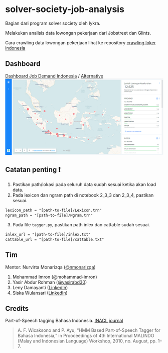 # solver-society-job-analysis
Bagian dari program solver society oleh Iykra.

Melakukan analisis data lowongan pekerjaan dari Jobstreet dan Glints.

Cara crawling data lowongan pekerjaan lihat ke repository [crawling loker indonesia](https://github.com/yasirabd/crawling-loker-indonesia)

## Dashboard
[Dashboard Job Demand Indonesia](https://lalaucrit.carto.com/builder/0449b476-c30c-4327-b126-0650dd8c5260/embed) / [Alternative](https://yasirabd.carto.com/builder/bfc3f688-9553-43a1-ae85-5dc0115dc822/embed)
![dashboard](https://github.com/yasirabd/solver-society-job-analysis/blob/main/carto_job_demand.PNG "Dashboard Job Demand Indonesia")

## Catatan penting :exclamation:
1. Pastikan path/lokasi pada seluruh data sudah sesuai ketika akan load data.
2. Pada lexicon dan ngram path di notebook 2_3_3 dan 2_3_4, pastikan sesuai.
```
lexicon_path = "[path-to-file]/Lexicon.trn"
ngram_path = "[path-to-file]/Ngram.trn"
```
3. Pada file <code>tagger.py</code>, pastikan path inlex dan cattable sudah sesuai.
```
inlex_url = "[path-to-file]/inlex.txt"
cattable_url = "[path-to-file]/cattable.txt"                
```

## Tim
Mentor: Nurvirta Monarizqa ([@nmonarizqa](https://twitter.com/nmonarizqa))
1. Mohammad Imron (@mohammad-imron)
2. Yasir Abdur Rohman ([@yasirabd30](https://twitter.com/yasirabd30))
3. Leny Damayanti ([LinkedIn](https://www.linkedin.com/in/leny-damayanti-9242939/))
4. Siska Wulansari ([LinkedIn](https://www.linkedin.com/in/siska-wulansari-6a6180190/))



## Credits
Part-of-Speech tagging Bahasa Indonesia.
[INACL journal](http://inacl.id/journal/index.php/jlk/article/view/20)
> A. F. Wicaksono and P. Ayu, “HMM Based Part-of-Speech Tagger for Bahasa Indonesia,” in Prooceedings of 4th International MALINDO (Malay and Indonesian Language) Workshop, 2010, no. August, pp. 1–7.
